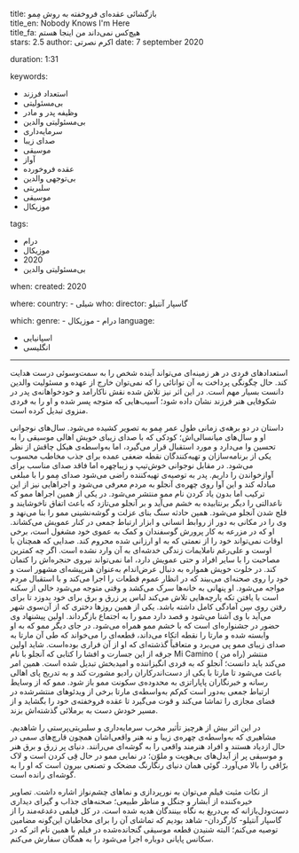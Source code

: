 
title: بازگشائی عقده‌ای فروخفته به روش مِمو  
title_en: Nobody Knows I'm Here  
title_fa: هیچ‌کس نمی‌داند من اینجا هستم  
stars: 2.5
author: اکرم نصرتی
date: 7 september 2020 

duration: 1:31

keywords:
  - استعداد فرزند
  - بی‌مسئولیتی
  - وظیفه پدر و مادر
  - بی‌مسئولیتی والدین
  - سرمایه‌داری
  - صدای زیبا
  - موسیقی
  - آواز
  - عقده فروخورده
  - بی‌توجهی والدین
  - سلبریتی
  - موسیقی
  - موزیکال

tags:
  - درام
  - موزیکال
  - 2020
  - بی‌مسئولیتی والدین 

when:
  created: 2020

where:
  country:
    - شیلی
who:
  director: گاسپار آنتیلو

which:
  genre:
    - درام
    - موزیکال
  language: 
   - اسپانیایی
   - انگلیسی

---

استعدادهای فردی در هر زمینه‌ای می‌تواند آینده شخص را به سمت‌وسوئی درست هدایت کند. حال چگونگی پرداخت به آن توانائی را که نمی‌توان خارج از عهده و مسئولیت والدین دانست بسیار مهم است. در این اثر نیز تلاش شده نقش ناکارامد و خودخواهانه‌ی پدر در شکوفایی هنر فرزند نشان داده شود؛ آسیب‌هایی که متوجه پسر شده و او را به فردی منزوی تبدیل کرده است.

داستان در دو برهه‌ی زمانی طول عمر مِمو به تصویر کشیده می‌شود. سال‌های نوجوانی او و سال‌های میانسالی‌اش؛ کودکی که با صدای زیبای خویش اهالی موسیقی را به تحسین وا می‌دارد و مورد استقبال قرار می‌گیرد، اما به‌واسطه‌ی هیکل چاقش از نظر یکی از برنامه‌سازان و تهیه‌کنندگان نقطه ضعفی عمده برای جذب مخاطب محسوب می‌شود. در مقابل نوجوانی خوش‌تیپ و زیباچهره اما فاقد صدای مناسب برای آوازخواندن را داریم. پدر به توصیه‌ی تهیه‌کننده راضی می‌شود صدای مِمو را با مبلغی مبادله کند و این آوا روی چهره‌ی آنجلو به مردم معرفی می‌شود و اجراهایی نیز از این ترکیب اما بدون یاد کردن نام ممو منتشر می‌شود. در یکی از همین اجراها ممو که ناعدالتی را دیگر برنتابیده به خشم می‌آید و بر آنجلو می‌تازد که باعث اتفاق ناخوشایند و فلج شدن آنجلو می‌شود. همین حادثه سنگ بنای عزلت و گوشه‌نشینی ممو را بنا می‌نهد و وی را در مکانی به دور از روابط انسانی و ابزار ارتباط جمعی در کنار عمویش می‌کشاند. او که در مزرعه به کار پرورش گوسفندان و کمک به عموی خود مشغول است، برخی اوقات نمی‌تواند خود را از نعمتی که به او ارزانی شده محروم کند. صدایی که همچنان با اوست و علی‌رغم ناملایمات زندگی خدشه‌ای به آن وارد نشده است. اگر چه کمترین مصاحبت را با سایر افراد و حتی عمویش دارد، اما نمی‌تواند نیروی حنجره‌اش را کتمان کند. در خلوت خویش همواره به دنبال عرض‌اندام به‌عنوان هنرپیشه‌ای مشهور است و خود را روی صحنه‌ای می‌بیند که در انظار عموم قطعات را اجرا می‌کند و با استقبال مردم مواجه می‌شود. او پنهانی به خانه‌ها سرک می‌کشد و وقتی متوجه می‌شود خالی از سکنه است با یافتن تکه پارچه‌هایی تلاش می‌کند لباس پر زرق و برق برای خود بدوزد تا برای رفتن روی سِن آمادگی کامل داشته باشد. یکی از همین روزها دختری که از آن‌سوی شهر می‌آید با وی آشنا می‌شود و قصد دارد ممو را به اجتماع بازگرداند. اولین پیشنهاد وی حضور در جشنواره‌ای است که با خشم ممو همراه می‌شود.  در جای دیگر ممو که به او وابسته شده و مارتا را نقطه اتکاء می‌داند، قطعه‌ای را می‌خواند که طی آن مارتا به صدای زیبای ممو پی می‌برد و متعاقباً گذشته‌ای که او از آن فراری بوده‌است. شاید اولین جرقه از این جسارت و افشا را کتابی که آنجلو با نام Mi Camino ( راه من) منتشر می‌کند باید دانست؛ آنجلو که به فردی انگیزاننده و امیدبخش تبدیل شده است. همین امر باعث می‌شود تا مارتا با یکی از دست‌اندرکاران رادیو مشورت کند و به تدریج پای اهالی رسانه و خبرنگاران پاپاراتزی به محدوده‌ی سکونت ممو باز شود. ممو که از وسایط ارتباط جمعی به‌دور است کم‌کم به‌واسطه‌ی مارتا برخی از ویدئوهای منتشرشده در فضای مجازی را تماشا می‌کند و قوت می‌گیرد تا عقده فروخفته‌ی خود را بگشاید و از مسیر خودش دست به برملائی گذشته‌اش بزند. 

در این اثر بیش از هرچیز تأثیر مخرب سرمایه‌داری و سلبریتی‌پرستی را شاهدیم. مشاهیری که به‌واسطه‌ی چهره‌ی زیبا و نه هنر واقعی‌اشان همچون قارچ‌های سمی در حال ازدیاد هستند و افراد هنرمند واقعی را به گوشه‌ای می‌رانند. دنیای پر زرق و برق هنر و موسیقی پر از آیدل‌های بی‌هویت و ملوّن؛ در نمایی ممو در حال قِی کردن است و لاک برّاقی را بالا می‌آورد. گوئی همان دنیای رنگارنگ مضحک و تصنعی بیرون است که او را به گوشه‌ای رانده است.

از نکات مثبت فیلم می‌توان به نورپردازی و نماهای چشم‌نواز اشاره داشت. تصاویر خیره‌کننده از آبشار و جنگل و مناظر طبیعی؛ صحنه‌های جذاب و گیرای دیداری دست‌ودل‌بازانه که بی‌‌دریغ به نگاه بینندگان هدیه شده است. در کل فیلمی دغدغه‌مند را از گاسپار آنتیلو- کارگردان- شاهد بودیم که تماشای آن را برای مخاطبان این‌گونه مضامین توصیه می‌کنم؛ البته شنیدن قطعه موسیقی گنجانده‌شده در فیلم با همین نام اثر که در سکانس پایانی دوباره اجرا می‌شود را به همگان سفارش می‌کنم.